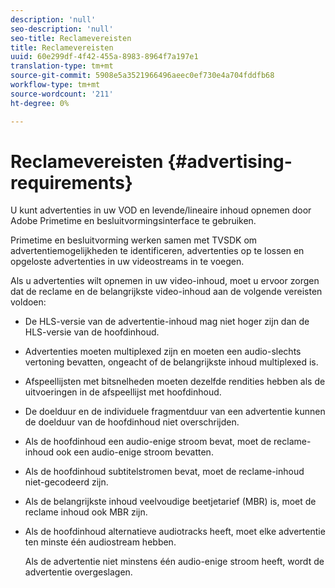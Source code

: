 ```yaml
---
description: 'null'
seo-description: 'null'
seo-title: Reclamevereisten
title: Reclamevereisten
uuid: 60e299df-4f42-455a-8983-8964f7a197e1
translation-type: tm+mt
source-git-commit: 5908e5a3521966496aeec0ef730e4a704fddfb68
workflow-type: tm+mt
source-wordcount: '211'
ht-degree: 0%

---
```



# Reclamevereisten {#advertising-requirements}

U kunt advertenties in uw VOD en levende/lineaire inhoud opnemen door Adobe Primetime en besluitvormingsinterface te gebruiken.

Primetime en besluitvorming werken samen met TVSDK om advertentiemogelijkheden te identificeren, advertenties op te lossen en opgeloste advertenties in uw videostreams in te voegen.

Als u advertenties wilt opnemen in uw video-inhoud, moet u ervoor zorgen dat de reclame en de belangrijkste video-inhoud aan de volgende vereisten voldoen:

* De HLS-versie van de advertentie-inhoud mag niet hoger zijn dan de HLS-versie van de hoofdinhoud.
* Advertenties moeten multiplexed zijn en moeten een audio-slechts vertoning bevatten, ongeacht of de belangrijkste inhoud multiplexed is.
* Afspeellijsten met bitsnelheden moeten dezelfde rendities hebben als de uitvoeringen in de afspeellijst met hoofdinhoud.
* De doelduur en de individuele fragmentduur van een advertentie kunnen de doelduur van de hoofdinhoud niet overschrijden.
* Als de hoofdinhoud een audio-enige stroom bevat, moet de reclame-inhoud ook een audio-enige stroom bevatten.
* Als de hoofdinhoud subtitelstromen bevat, moet de reclame-inhoud niet-gecodeerd zijn.
* Als de belangrijkste inhoud veelvoudige beetjetarief (MBR) is, moet de reclame inhoud ook MBR zijn.
* Als de hoofdinhoud alternatieve audiotracks heeft, moet elke advertentie ten minste één audiostream hebben.

   Als de advertentie niet minstens één audio-enige stroom heeft, wordt de advertentie overgeslagen.